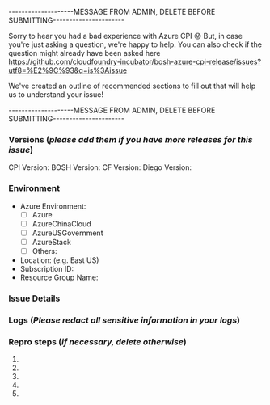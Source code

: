 --------------------MESSAGE FROM ADMIN, DELETE BEFORE SUBMITTING----------------------

Sorry to hear you had a bad experience with Azure CPI :worried: But, in case you're just asking a question, we're happy to help. You can also check if the question might already have been asked here https://github.com/cloudfoundry-incubator/bosh-azure-cpi-release/issues?utf8=%E2%9C%93&q=is%3Aissue

We've created an outline of recommended sections to fill out that will help us to understand your issue!

--------------------MESSAGE FROM ADMIN, DELETE BEFORE SUBMITTING----------------------

### Versions (*please add them if you have more releases for this issue*)
CPI   Version:
BOSH  Version:
CF    Version:
Diego Version:

### Environment
- Azure Environment:
  - [ ] Azure
  - [ ] AzureChinaCloud
  - [ ] AzureUSGovernment
  - [ ] AzureStack
  - [ ] Others:
- Location: (e.g. East US)
- Subscription ID:
- Resource Group Name:

### Issue Details


### Logs (*Please redact all sensitive information in your logs*)


### Repro steps (*if necessary, delete otherwise*)
1.
2.
3.
4.
5.